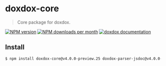 # doxdox-core

> Core package for doxdox.

[![NPM version](https://img.shields.io/npm/v/doxdox-core?style=flat-square)](https://www.npmjs.org/package/doxdox-core)
[![NPM downloads per month](https://img.shields.io/npm/dm/doxdox-core?style=flat-square)](https://www.npmjs.org/package/doxdox-core)
[![doxdox documentation](https://img.shields.io/badge/doxdox-documentation-%23E85E95?style=flat-square)](https://doxdox.org)

## Install

```bash
$ npm install doxdox-core@v4.0.0-preview.25 doxdox-parser-jsdoc@v4.0.0-preview.25 doxdox-renderer-markdown@v4.0.0-preview.25 --save-dev
```
